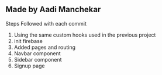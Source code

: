 ## Made by Aadi Manchekar

Steps Followed with each commit

1. Using the same custom hooks used in the previous project
2. init firebase
3. Added pages and routing
4. Navbar component
5. Sidebar component
6. Signup page

